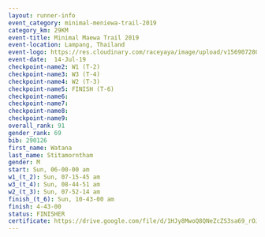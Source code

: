 ```yaml
---
layout: runner-info 
event_category: minimal-meniewa-trail-2019 
category_km: 29KM 
event-title: Minimal Maewa Trail 2019 
event-location: Lampang, Thailand 
event-logo: https://res.cloudinary.com/raceyaya/image/upload/v1569072805/logo/minimal-trail_ktnvsp.jpg 
event-date:  14-Jul-19 
checkpoint-name2: W1 (T-2) 
checkpoint-name3: W3 (T-4) 
checkpoint-name4: W2 (T-3) 
checkpoint-name5: FINISH (T-6) 
checkpoint-name6: 
checkpoint-name7: 
checkpoint-name8: 
checkpoint-name9: 
overall_rank: 91
gender_rank: 69
bib: 290126
first_name: Watana
last_name: Stitamorntham
gender: M
start: Sun, 06-00-00 am
w1_(t_2): Sun, 07-15-45 am
w3_(t_4): Sun, 08-44-51 am
w2_(t_3): Sun, 07-52-14 am
finish_(t_6): Sun, 10-43-00 am
finish: 4-43-00
status: FINISHER
certificate: https://drive.google.com/file/d/1HJy8MwoQ8QNeZcZS3sa69_rOJfkke356/view?usp=sharing
---
```

